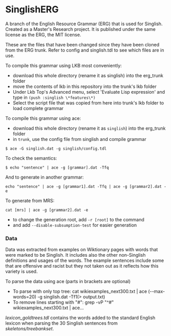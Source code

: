 # SinglishERG

A branch of the English Resource Grammar (ERG) that is used for Singlish. Created as a Master's Research project. It is published under the same license as the ERG, the MIT license.

These are the files that have been changed since they have been cloned from the ERG trunk.
Refer to config and singlish.tdl to see which files are in use.

To compile this grammar using LKB most conveniently:
* download this whole directory (rename it as singlish) into the erg_trunk folder 
* move the contents of lkb in this repository into the trunk's lkb folder
* Under Lkb Top's Advanced menu, select 'Evaluate Lisp expression' and type in `(push :singlish \*features\*)`
* Select the script file that was copied from here into trunk's lkb folder to load complete grammar

To compile this grammar using ace:
* download this whole directory (rename it as `singlish`) into the erg_trunk folder
* in `trunk`, use the config file from singlish and compile grammar

```
$ ace -G singlish.dat -g singlish/config.tdl
```

To check the semantics:

```
$ echo "sentence" | ace -g [grammar].dat -Tfq
```

And to generate in another grammar:

```
echo "sentence" | ace -g [grammar1].dat -Tfq | ace -g [grammar2].dat -e
```
To generate from MRS:

```
cat [mrs] | ace -g [grammar2].dat -e
```
* to change the generation root, add `-r [root]` to the command
* and add `--disable-subsumption-test` for easier generation

### Data
Data was extracted from examples on Wiktionary pages with words that were marked to be Singlish. It includes also the other non-Singlish definitions and usages of the words. The example sentences include some that are offensive and racist but they not taken out as it reflects how this variety is used.

To parse the data using ace (parts in brackets are optional)
* To parse with only top tree: cat wikiexamples_next300.txt | ace (--max-words=20) -g singlish.dat -Tf1(> output.txt)
* To remove lines starting with "#": grep -vP "^#" wikiexamples_next300.txt | ace...

*lexicon_goldtrees.tdl* contains the words added to the standard English lexicon when parsing the 30 Singlish sentences from *skeletons/treebankset*. 
